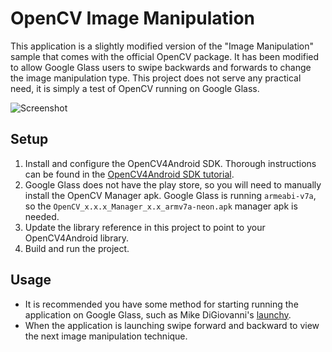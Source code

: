 # OpenCV Image Manipulation

This application is a slightly modified version of the "Image Manipulation" sample that comes with the official OpenCV package. It has been modified to allow Google Glass users to swipe backwards and forwards to change the image manipulation type. This project does not serve any practical need, it is simply a test of OpenCV running on Google Glass. 

![Screenshot](https://raw.github.com/space150/google-glass-playground/master/OpenCVImageManipulation/screenshot.png)

## Setup

1. Install and configure the OpenCV4Android SDK. Thorough instructions can be found in the [OpenCV4Android SDK tutorial](http://docs.opencv.org/doc/tutorials/introduction/android_binary_package/O4A_SDK.html). 
2. Google Glass does not have the play store, so you will need to manually install the OpenCV Manager apk. Google Glass is running <code>armeabi-v7a</code>, so the <code>OpenCV_x.x.x_Manager_x.x_armv7a-neon.apk</code> manager apk is needed.
2. Update the library reference in this project to point to your OpenCV4Android library.
3. Build and run the project.

## Usage

* It is recommended you have some method for starting running the application on Google Glass, such as Mike DiGiovanni's [launchy](https://github.com/kaze0/launchy).
* When the application is launching swipe forward and backward to view the next image manipulation technique.
